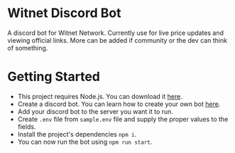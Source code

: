 # Witnet Discord Bot
A discord bot for Witnet Network. Currently use for live price updates and viewing official links. More can be added if community or the dev can think of something.

# Getting Started
- This project requires Node.js. You can download it [here](https://nodejs.org/en/download/).
- Create a discord bot. You can learn how to create your own bot [here](https://discord.com/developers/docs/intro).
- Add your discord bot to the server you want it to run.
- Create `.env` file from `sample.env` file and supply the proper values to the fields.
- Install the project's dependencies `npm i`.
- You can now run the bot using `npm run start`.
